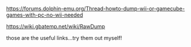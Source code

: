 https://forums.dolphin-emu.org/Thread-howto-dump-wii-or-gamecube-games-with-pc-no-wii-needed

https://wiki.gbatemp.net/wiki/RawDump

those are the useful links...try them out myself!

